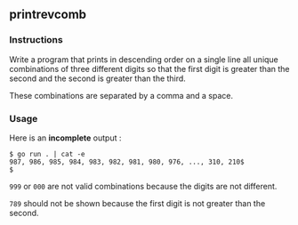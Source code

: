 ## printrevcomb

### Instructions

Write a program that prints in descending order on a single line all unique combinations of three different digits so that the first digit is greater than the second and the second is greater than the third.

These combinations are separated by a comma and a space.

### Usage

Here is an **incomplete** output :

```console
$ go run . | cat -e
987, 986, 985, 984, 983, 982, 981, 980, 976, ..., 310, 210$
$
```

`999` or `000` are not valid combinations because the digits are not different.

`789` should not be shown because the first digit is not greater than the second.